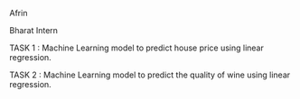 Afrin

Bharat Intern


TASK 1 : Machine Learning model to predict house price using linear regression.

TASK 2 : Machine Learning model to predict the quality of wine using linear regression.
